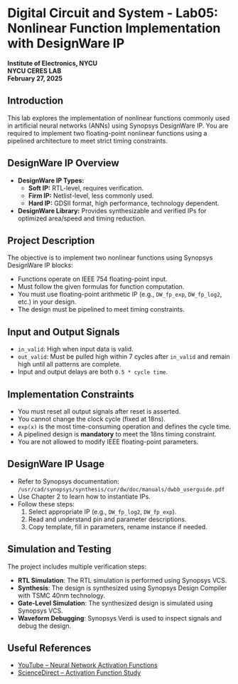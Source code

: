 # Digital Circuit and System - Lab05: Nonlinear Function Implementation with DesignWare IP

**Institute of Electronics, NYCU**  
**NYCU CERES LAB**  
**February 27, 2025**

## Introduction
This lab explores the implementation of nonlinear functions commonly used in artificial neural networks (ANNs) using Synopsys DesignWare IP. You are required to implement two floating-point nonlinear functions using a pipelined architecture to meet strict timing constraints.

## DesignWare IP Overview
- **DesignWare IP Types:**
  - **Soft IP:** RTL-level, requires verification.
  - **Firm IP:** Netlist-level, less commonly used.
  - **Hard IP:** GDSII format, high performance, technology dependent.
- **DesignWare Library:** Provides synthesizable and verified IPs for optimized area/speed and timing reduction.

## Project Description
The objective is to implement two nonlinear functions using Synopsys DesignWare IP blocks:
- Functions operate on IEEE 754 floating-point input.
- Must follow the given formulas for function computation.
- You must use floating-point arithmetic IP (e.g., `DW_fp_exp`, `DW_fp_log2`, etc.) in your design.
- The design must be pipelined to meet timing constraints.

## Input and Output Signals
- `in_valid`: High when input data is valid.
- `out_valid`: Must be pulled high within 7 cycles after `in_valid` and remain high until all patterns are complete.
- Input and output delays are both `0.5 * cycle time`.

## Implementation Constraints
- You must reset all output signals after reset is asserted.
- You cannot change the clock cycle (fixed at 18ns).
- `exp(x)` is the most time-consuming operation and defines the cycle time.
- A pipelined design is **mandatory** to meet the 18ns timing constraint.
- You are not allowed to modify IEEE floating-point parameters.

## DesignWare IP Usage
- Refer to Synopsys documentation:  
  `/usr/cad/synopsys/synthesis/cur/dw/doc/manuals/dwbb_userguide.pdf`
- Use Chapter 2 to learn how to instantiate IPs.
- Follow these steps:
  1. Select appropriate IP (e.g., `DW_fp_log2`, `DW_fp_exp`).
  2. Read and understand pin and parameter descriptions.
  3. Copy template, fill in parameters, rename instance if needed.

## Simulation and Testing
The project includes multiple verification steps:
- **RTL Simulation**: The RTL simulation is performed using Synopsys VCS.
- **Synthesis**: The design is synthesized using Synopsys Design Compiler with TSMC 40nm technology.
- **Gate-Level Simulation**: The synthesized design is simulated using Synopsys VCS.
- **Waveform Debugging**: Synopsys Verdi is used to inspect signals and debug the design.

## Useful References
- [YouTube – Neural Network Activation Functions](https://www.youtube.com/watch?v=e_J9lXnU_vs)
- [ScienceDirect – Activation Function Study](https://www.sciencedirect.com/science/article/pii/S0925231219308884)
